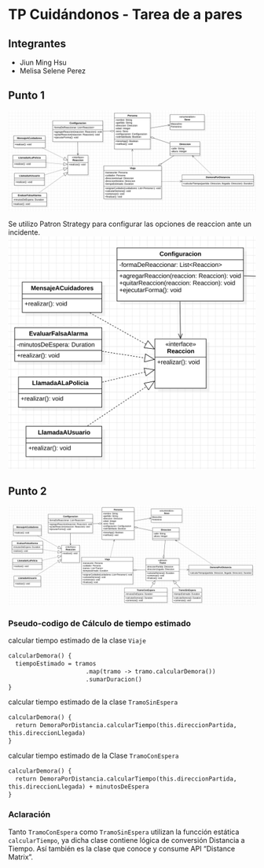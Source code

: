 # TP Cuidándonos - Tarea de a pares

## Integrantes

* Jiun Ming Hsu
* Melisa Selene Perez

## Punto 1 
![Diagrama de clases](https://github.com/Melselep/dds-tp-pares/blob/main/img/p-1.png)

Se utilizo Patron Strategy para configurar las opciones de reaccion ante un incidente. 
![Patron Strategy](https://github.com/Melselep/dds-tp-pares/blob/main/img/patron-strategy.png)

## Punto 2
![Diagrama de clases](https://github.com/Melselep/dds-tp-pares/blob/main/img/p-2.png)

### Pseudo-codigo de Cálculo de tiempo estimado

calcular tiempo estimado de la clase `Viaje`

```
calcularDemora() {
  tiempoEstimado = tramos
                      .map(tramo -> tramo.calcularDemora())
                      .sumarDuracion()
}
```

calcular tiempo estimado de la clase `TramoSinEspera`

```
calcularDemora() {
  return DemoraPorDistancia.calcularTiempo(this.direccionPartida, this.direccionLlegada)
}
```

calcular tiempo estimado de la Clase `TramoConEspera` 

```
calcularDemora() {
  return DemoraPorDistancia.calcularTiempo(this.direccionPartida, this.direccionLlegada) + minutosDeEspera
}
```

### Aclaración

Tanto `TramoConEspera` como `TramoSinEspera` utilizan la funcción estática `calcularTiempo`, ya dicha clase contiene lógica de conversión Distancia a Tiempo. Así también es la clase que conoce y consume API “Distance Matrix”.
